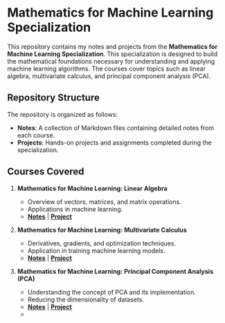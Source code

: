 # Mathematics for Machine Learning Specialization

This repository contains my notes and projects from the **Mathematics for Machine Learning Specialization**. This specialization is designed to build the mathematical foundations necessary for understanding and applying machine learning algorithms. The courses cover topics such as linear algebra, multivariate calculus, and principal component analysis (PCA).

## Repository Structure

The repository is organized as follows:

- **Notes**: A collection of Markdown files containing detailed notes from each course.
- **Projects**: Hands-on projects and assignments completed during the specialization.

## Courses Covered

1. **Mathematics for Machine Learning: Linear Algebra**
   - Overview of vectors, matrices, and matrix operations.
   - Applications in machine learning.
   - **[Notes](notes/linear_algebra.md)** | **[Project](projects/linear_algebra_project.ipynb)**

2. **Mathematics for Machine Learning: Multivariate Calculus**
   - Derivatives, gradients, and optimization techniques.
   - Application in training machine learning models.
   - **[Notes](notes/multivariate_calculus.md)** | **[Project](projects/multivariate_calculus_project.ipynb)**

3. **Mathematics for Machine Learning: Principal Component Analysis (PCA)**
   - Understanding the concept of PCA and its implementation.
   - Reducing the dimensionality of datasets.
   - **[Notes](notes/pca.md)** | **[Project](projects/pca_project.ipynb)**
   - 
